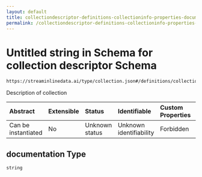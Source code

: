 ```yaml
---
layout: default
title: collectiondescriptor-definitions-collectioninfo-properties-documentation
permalink: /collectiondescriptor-definitions-collectioninfo-properties-documentation.md/
---
```

# Untitled string in Schema for collection descriptor Schema

```txt
https://streaminlinedata.ai/type/collection.json#/definitions/collectionInfo/properties/documentation
```

Description of collection

| Abstract            | Extensible | Status         | Identifiable            | Custom Properties | Additional Properties | Access Restrictions | Defined In                                                                            |
| :------------------ | :--------- | :------------- | :---------------------- | :---------------- | :-------------------- | :------------------ | :------------------------------------------------------------------------------------ |
| Can be instantiated | No         | Unknown status | Unknown identifiability | Forbidden         | Allowed               | none                | [collectionDescriptor.json*](collectionDescriptor.md "open original schema") |

## documentation Type

`string`
